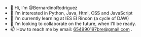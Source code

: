 - 👋 Hi, I’m @BernardinoRodriguez
- 👀 I’m interested in Python, Java, Html, CSS and JavaScript
- 🌱 I’m currently learning at IES El Rincón (a cycle of DAW)
- 💞️ I’m looking to collaborate on the future, when I'll be ready.
- 📫 How to reach me by email: 654990197bre@gmail.com .

<!---
BernardinoRodriguez/BernardinoRodriguez is a ✨ special ✨ repository because its `README.md` (this file) appears on your GitHub profile.
You can click the Preview link to take a look at your changes.
--->
